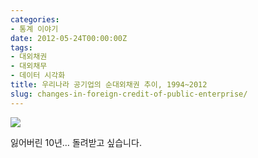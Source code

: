 ```yaml
---
categories:
- 통계 이야기
date: 2012-05-24T00:00:00Z
tags:
- 대외채권
- 대외채무
- 데이터 시각화
title: 우리나라 공기업의 순대외채권 추이, 1994~2012
slug: changes-in-foreign-credit-of-public-enterprise/
---
```


![](https://farm4.staticflickr.com/3819/9196836567_8b8db20991_o.png)

잃어버린 10년&#8230; 돌려받고 싶습니다.